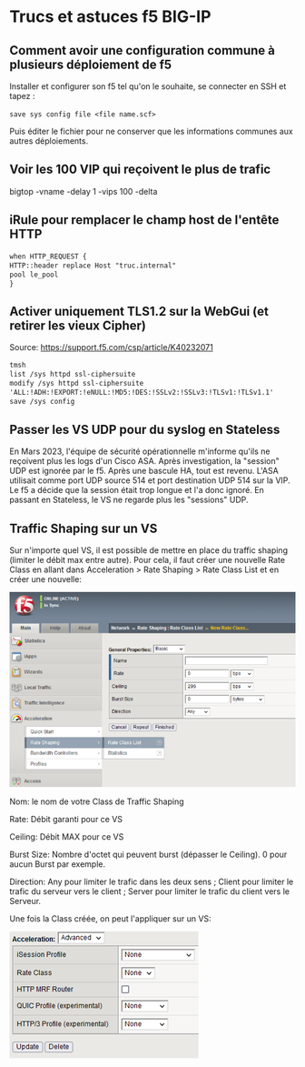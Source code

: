 # Trucs et astuces f5 BIG-IP
## Comment avoir une configuration commune à plusieurs déploiement de f5

Installer et configurer son f5 tel qu'on le souhaite, se connecter en SSH et tapez :

`save sys config file <file name.scf>`

Puis éditer le fichier pour ne conserver que les informations communes aux autres déploiements.

## Voir les 100 VIP qui reçoivent le plus de trafic

bigtop -vname -delay 1 -vips 100 -delta

## iRule pour remplacer le champ host de l'entête HTTP

```
when HTTP_REQUEST {
HTTP::header replace Host "truc.internal"
pool le_pool
}
```

## Activer uniquement TLS1.2 sur la WebGui (et retirer les vieux Cipher)

Source: https://support.f5.com/csp/article/K40232071
```
tmsh
list /sys httpd ssl-ciphersuite
modify /sys httpd ssl-ciphersuite 'ALL:!ADH:!EXPORT:!eNULL:!MD5:!DES:!SSLv2:!SSLv3:!TLSv1:!TLSv1.1'
save /sys config
```

## Passer les VS UDP pour du syslog en Stateless
En Mars 2023, l'équipe de sécurité opérationnelle m'informe qu'ils ne reçoivent plus les logs d'un Cisco ASA.
Après investigation, la "session" UDP est ignorée par le f5. Après une bascule HA, tout est revenu.
L'ASA utilisait comme port UDP source 514 et port destination UDP 514 sur la VIP. Le f5 a décide que la session était trop longue et l'a donc ignoré. 
En passant en Stateless, le VS ne regarde plus les "sessions" UDP. 

## Traffic Shaping sur un VS

Sur n'importe quel VS, il est possible de mettre en place du traffic shaping (limiter le débit max entre autre). 
Pour cela, il faut créer une nouvelle Rate Class en allant dans Acceleration > Rate Shaping > Rate Class List et en créer une nouvelle:

![](/f5-BIG-IP/NewRateClass.png)

Nom: le nom de votre Class de Traffic Shaping

Rate: Débit garanti pour ce VS

Ceiling: Débit MAX pour ce VS

Burst Size: Nombre d'octet qui peuvent burst (dépasser le Ceiling). 0 pour aucun Burst par exemple.

Direction: Any pour limiter le trafic dans les deux sens ; Client pour limiter le trafic du serveur vers le client ; Server pour limiter le trafic du client vers le Serveur.


Une fois la Class créée, on peut l'appliquer sur un VS: 

![](/f5-BIG-IP/RateClassVS.png)
